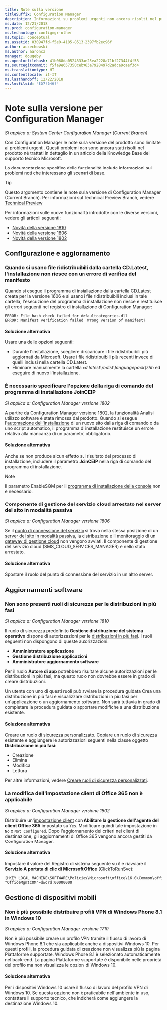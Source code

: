 ```yaml
---
title: Note sulla versione
titleSuffix: Configuration Manager
description: Informazioni su problemi urgenti non ancora risolti nel prodotto o trattati in un articolo della Knowledge Base del supporto tecnico Microsoft.
ms.date: 12/21/2018
ms.prod: configuration-manager
ms.technology: configmgr-other
ms.topic: conceptual
ms.assetid: 030947fd-f5e0-4185-8513-2397fb2ec96f
author: aczechowski
ms.author: aaroncz
manager: dougeby
ms.openlocfilehash: 41b068da0524333ae25ea2228a71bf27344f4f58
ms.sourcegitcommit: f5fa9e657350ceb963a7928497d2adca9caef3d4
ms.translationtype: HT
ms.contentlocale: it-IT
ms.lasthandoff: 12/22/2018
ms.locfileid: "53748494"
---
```

# <a name="release-notes-for-configuration-manager"></a>Note sulla versione per Configuration Manager

*Si applica a: System Center Configuration Manager (Current Branch)*

Con Configuration Manager le note sulla versione del prodotto sono limitate ai problemi urgenti. Questi problemi non sono ancora stati risolti nel prodotto né trattati in dettaglio in un articolo della Knowledge Base del supporto tecnico Microsoft.  

La documentazione specifica delle funzionalità include informazioni sui problemi noti che interessano gli scenari di base.  

> [!TIP]  
>  Questo argomento contiene le note sulla versione di Configuration Manager (Current Branch). Per informazioni sul Technical Preview Branch, vedere [Technical Preview](/sccm/core/get-started/technical-preview)  

Per informazioni sulle nuove funzionalità introdotte con le diverse versioni, vedere gli articoli seguenti:
- [Novità della versione 1810](/sccm/core/plan-design/changes/whats-new-in-version-1810)
- [Novità della versione 1806](/sccm/core/plan-design/changes/whats-new-in-version-1806)  
- [Novità della versione 1802](/sccm/core/plan-design/changes/whats-new-in-version-1802)



## <a name="set-up-and-upgrade"></a>Configurazione e aggiornamento  


### <a name="when-using-redistributable-files-from-the-cdlatest-folder-setup-fails-with-a-manifest-verification-error"></a>Quando si usano file ridistribuibili dalla cartella CD.Latest, l'installazione non riesce con un errore di verifica del manifesto
<!-- 510080, 490569  -->

Quando si esegue il programma di installazione dalla cartella CD.Latest creata per la versione 1606 e si usano i file ridistribuibili inclusi in tale cartella, l'esecuzione del programma di installazione non riesce e restituisce gli errori seguenti nel registro di installazione di Configuration Manager:

  `ERROR: File hash check failed for defaultcategories.dll`  
  `ERROR: Manifest verification failed. Wrong version of manifest?`

#### <a name="workaround"></a>Soluzione alternativa
Usare una delle opzioni seguenti:
 - Durante l'installazione, scegliere di scaricare i file ridistribuibili più aggiornati da Microsoft. Usare i file ridistribuibili più recenti invece di quelli inclusi nella cartella CD.Latest.
 - Eliminare manualmente la cartella *cd.latest\redist\languagepack\zhh* ed eseguire di nuovo l'installazione.


### <a name="setup-command-line-option-joinceip-must-be-specified"></a>È necessario specificare l'opzione della riga di comando del programma di installazione JoinCEIP
<!--510806-->
*Si applica a: Configuration Manager versione 1802*

A partire da Configuration Manager versione 1802, la funzionalità Analisi utilizzo software è stata rimossa dal prodotto. Quando si esegue l'[automazione dell'installazione](/sccm/core/servers/deploy/install/command-line-options-for-setup) di un nuovo sito dalla riga di comando o da uno script automatico, il programma di installazione restituisce un errore relativo alla mancanza di un parametro obbligatorio. 

#### <a name="workaround"></a>Soluzione alternativa
Anche se non produce alcun effetto sul risultato del processo di installazione, includere il parametro **JoinCEIP** nella riga di comando del programma di installazione.

 > [!Note]  
 > Il parametro EnableSQM per il [programma di installazione della console](/sccm/core/servers/deploy/install/install-consoles) non è necessario.


### <a name="cloud-service-manager-component-stopped-on-site-server-in-passive-mode"></a>Componente di gestione del servizio cloud arrestato nel server del sito in modalità passiva
<!--VSO 2858826, SCCMDocs issue 772-->
*Si applica a: Configuration Manager versione 1806*

Se il [punto di connessione del servizio](/sccm/core/servers/deploy/configure/about-the-service-connection-point) si trova nella stessa posizione di un [server del sito in modalità passiva](/sccm/core/servers/deploy/configure/site-server-high-availability), la distribuzione e il monitoraggio di un [gateway di gestione cloud](/sccm/core/clients/manage/cmg/plan-cloud-management-gateway) non vengono avviati. Il componente di gestione del servizio cloud (SMS_CLOUD_SERVICES_MANAGER) è nello stato arrestato.

#### <a name="workaround"></a>Soluzione alternativa
Spostare il ruolo del punto di connessione del servizio in un altro server.



<!-- ## Backup and recovery  -->


<!--## Client deployment and upgrade-->



<!-- ## Operating system deployment  -->



## <a name="software-updates"></a>Aggiornamenti software

### <a name="security-roles-are-missing-for-phased-deployments"></a>Non sono presenti ruoli di sicurezza per le distribuzioni in più fasi
<!--3479337, SCCMDocs-pr issue 3095-->
*Si applica a: Configuration Manager versione 1810*

Il ruolo di sicurezza predefinito **Gestione distribuzione del sistema operativo** dispone di autorizzazioni per le [distribuzioni in più fasi](/sccm/osd/deploy-use/create-phased-deployment-for-task-sequence). I ruoli seguenti non dispongono di queste autorizzazioni:  

- **Amministratore applicazione**  
- **Gestione distribuzione applicazioni**  
- **Amministratore aggiornamento software**  

Per il ruolo **Autore di app** potrebbero risultare alcune autorizzazioni per le distribuzioni in più fasi, ma questo ruolo non dovrebbe essere in grado di creare distribuzioni. 

Un utente con uno di questi ruoli può avviare la procedura guidata Crea una distribuzione in più fasi e visualizzare distribuzioni in più fasi per un'applicazione o un aggiornamento software. Non sarà tuttavia in grado di completare la procedura guidata o apportare modifiche a una distribuzione esistente.

#### <a name="workaround"></a>Soluzione alternativa
Creare un ruolo di sicurezza personalizzato. Copiare un ruolo di sicurezza esistente e aggiungere le autorizzazioni seguenti nella classe oggetto **Distribuzione in più fasi**:
- Creazione  
- Elimina  
- Modifica  
- Lettura  

Per altre informazioni, vedere [Creare ruoli di sicurezza personalizzati](/sccm/core/servers/deploy/configure/configure-role-based-administration#BKMK_CreateSecRole).


### <a name="changing-office-365-client-setting-doesnt-apply"></a>La modifica dell'impostazione client di Office 365 non è applicabile 
<!--511551-->
*Si applica a: Configuration Manager versione 1802*  

Distribuire un'[impostazione client](/sccm/core/clients/deploy/about-client-settings#enable-management-of-the-office-365-client-agent) con **Abilitare la gestione dell'agente del client Office 365** impostato su `Yes`. Modificare quindi tale impostazione in `No` o `Not Configured`. Dopo l'aggiornamento dei criteri nei client di destinazione, gli aggiornamenti di Office 365 vengono ancora gestiti da Configuration Manager. 

#### <a name="workaround"></a>Soluzione alternativa
Impostare il valore del Registro di sistema seguente su `0` e riavviare il **Servizio A portata di clic di Microsoft Office** (ClickToRunSvc):

```
[HKEY_LOCAL_MACHINE\SOFTWARE\Policies\Microsoft\office\16.0\Common\officeupdate]
"OfficeMgmtCOM"=dword:00000000
```



## <a name="mobile-device-management"></a>Gestione di dispositivi mobili  

### <a name="you-can-no-longer-deploy-windows-phone-81-vpn-profiles-to-windows-10"></a>Non è più possibile distribuire profili VPN di Windows Phone 8.1 in Windows 10
<!-- 503274  -->
*Si applica a: Configuration Manager versione 1710*

Non è più possibile creare un profilo VPN tramite il flusso di lavoro di Windows Phone 8.1 che sia applicabile anche a dispositivi Windows 10. Per questi profili, la procedura guidata di creazione non visualizza più la pagina Piattaforme supportate. Windows Phone 8.1 è selezionato automaticamente nel back-end. La pagina Piattaforme supportate è disponibile nelle proprietà del profilo ma non visualizza le opzioni di Windows 10.

#### <a name="workaround"></a>Soluzione alternativa
 Per i dispositivi Windows 10 usare il flusso di lavoro del profilo VPN di Windows 10. Se questa opzione non è praticabile nell'ambiente in uso, contattare il supporto tecnico, che indicherà come aggiungere la destinazione Windows 10.



<!-- ## Reports and monitoring    -->
<!-- ## Conditional access   -->
<!-- ## Endpoint Protection -->
